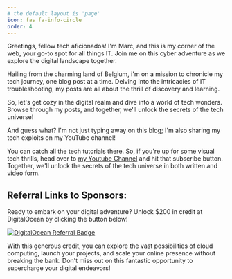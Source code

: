 ```yaml
---
# the default layout is 'page'
icon: fas fa-info-circle
order: 4
---
```


Greetings, fellow tech aficionados! I'm Marc, and this is my corner of the web, your go-to spot for all things IT. 
Join me on this cyber adventure as we explore the digital landscape together. 

Hailing from the charming land of Belgium, i'm on a mission to chronicle my tech journey, one blog post at a time. Delving into the intricacies of IT troubleshooting, my posts are all about the thrill of discovery and learning. 

So, let's get cozy in the digital realm and dive into a world of tech wonders. Browse through my posts, and together, we'll unlock the secrets of the tech universe!


And guess what? I'm not just typing away on this blog; I'm also sharing my tech exploits on my YouTube channel! 

You can catch all the tech tutorials there. So, if you're up for some visual tech thrills, head over to [my Youtube Channel](https://www.youtube.com/@marcmylemans) and hit that subscribe button. Together, we'll unlock the secrets of the tech universe in both written and video form.

## Referral Links to Sponsors:

Ready to embark on your digital adventure? Unlock $200 in credit at DigitalOcean by clicking the button below!

[![DigitalOcean Referral Badge](https://web-platforms.sfo2.cdn.digitaloceanspaces.com/WWW/Badge%201.svg)](https://www.digitalocean.com/?refcode=e03b740d65fb&utm_campaign=Referral_Invite&utm_medium=Referral_Program&utm_source=badge)

With this generous credit, you can explore the vast possibilities of cloud computing, launch your projects, and scale your online presence without breaking the bank. Don't miss out on this fantastic opportunity to supercharge your digital endeavors! 
